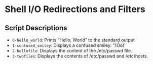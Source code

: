 # Shell I/O Redirections and Filters

## Script Descriptions

- `0-hello_world`: Prints “Hello, World” to the standard output
- `1-confused_smiley`: Displays a confused smiley: "(Ôo)'
- `2-hellofile`: Displays the content of the /etc/passwd file.
- `3-twofiles`: Displays the contents of /etc/passwd and /etc/hosts.
